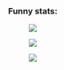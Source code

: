 <h3 align="center"> Funny stats: </h3>

<p align="center">
    <img src="https://github-readme-stats.vercel.app/api/?username=solomonarul&layout=compact&theme=tokyonight"/>
</p>
<p align="center">
    <img src="https://github-readme-stats.vercel.app/api/top-langs/?username=solomonarul&layout=compact&hide=makefile,cmake&theme=tokyonight"/>
</p>
<p align="center">
    <img src="https://komarev.com/ghpvc/?username=solomonarul&color=gray&style=for-the-badge"/>
</p>